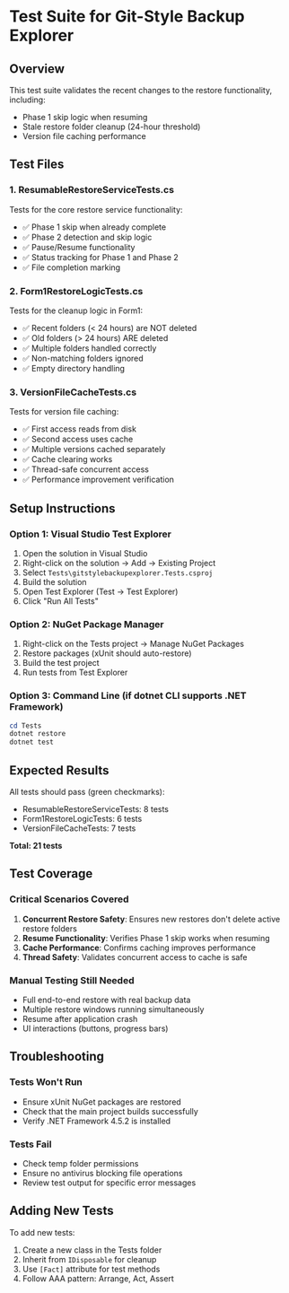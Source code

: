 # Test Suite for Git-Style Backup Explorer

## Overview
This test suite validates the recent changes to the restore functionality, including:
- Phase 1 skip logic when resuming
- Stale restore folder cleanup (24-hour threshold)
- Version file caching performance

## Test Files

### 1. ResumableRestoreServiceTests.cs
Tests for the core restore service functionality:
- ✅ Phase 1 skip when already complete
- ✅ Phase 2 detection and skip logic
- ✅ Pause/Resume functionality
- ✅ Status tracking for Phase 1 and Phase 2
- ✅ File completion marking

### 2. Form1RestoreLogicTests.cs
Tests for the cleanup logic in Form1:
- ✅ Recent folders (< 24 hours) are NOT deleted
- ✅ Old folders (> 24 hours) ARE deleted
- ✅ Multiple folders handled correctly
- ✅ Non-matching folders ignored
- ✅ Empty directory handling

### 3. VersionFileCacheTests.cs
Tests for version file caching:
- ✅ First access reads from disk
- ✅ Second access uses cache
- ✅ Multiple versions cached separately
- ✅ Cache clearing works
- ✅ Thread-safe concurrent access
- ✅ Performance improvement verification

## Setup Instructions

### Option 1: Visual Studio Test Explorer
1. Open the solution in Visual Studio
2. Right-click on the solution → Add → Existing Project
3. Select `Tests\gitstylebackupexplorer.Tests.csproj`
4. Build the solution
5. Open Test Explorer (Test → Test Explorer)
6. Click "Run All Tests"

### Option 2: NuGet Package Manager
1. Right-click on the Tests project → Manage NuGet Packages
2. Restore packages (xUnit should auto-restore)
3. Build the test project
4. Run tests from Test Explorer

### Option 3: Command Line (if dotnet CLI supports .NET Framework)
```powershell
cd Tests
dotnet restore
dotnet test
```

## Expected Results
All tests should pass (green checkmarks):
- ResumableRestoreServiceTests: 8 tests
- Form1RestoreLogicTests: 6 tests
- VersionFileCacheTests: 7 tests

**Total: 21 tests**

## Test Coverage

### Critical Scenarios Covered
1. **Concurrent Restore Safety**: Ensures new restores don't delete active restore folders
2. **Resume Functionality**: Verifies Phase 1 skip works when resuming
3. **Cache Performance**: Confirms caching improves performance
4. **Thread Safety**: Validates concurrent access to cache is safe

### Manual Testing Still Needed
- Full end-to-end restore with real backup data
- Multiple restore windows running simultaneously
- Resume after application crash
- UI interactions (buttons, progress bars)

## Troubleshooting

### Tests Won't Run
- Ensure xUnit NuGet packages are restored
- Check that the main project builds successfully
- Verify .NET Framework 4.5.2 is installed

### Tests Fail
- Check temp folder permissions
- Ensure no antivirus blocking file operations
- Review test output for specific error messages

## Adding New Tests
To add new tests:
1. Create a new class in the Tests folder
2. Inherit from `IDisposable` for cleanup
3. Use `[Fact]` attribute for test methods
4. Follow AAA pattern: Arrange, Act, Assert

